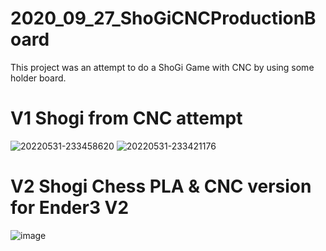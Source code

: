 # 2020_09_27_ShoGiCNCProductionBoard
This project was an attempt to do a ShoGi Game with CNC by using some holder board.

# V1 Shogi from CNC attempt
![20220531-233458620](https://user-images.githubusercontent.com/106495897/171288386-ae9693cc-48cb-455c-af4c-32ee3c1aabfb.png)
![20220531-233421176](https://user-images.githubusercontent.com/106495897/171288390-c030d0f9-422f-46c8-9b97-620ae0d8d9b9.png)


# V2 Shogi Chess PLA & CNC version for Ender3 V2

![image](https://user-images.githubusercontent.com/106495897/171315224-174cf590-bd1e-4027-ba49-c129f8ad254d.png)
